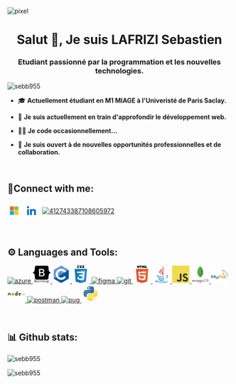 ![pixel](https://github.com/Sebb955/Sebb955/assets/79416415/52e35ac6-f298-4e76-9c81-5c4f30c6bd5d)

<h1 align="center">Salut 👋, Je suis LAFRIZI Sebastien</h1>
<h3 align="center">Etudiant passionné par la programmation et les nouvelles technologies.</h3>

<p align="left"> <img src="https://komarev.com/ghpvc/?username=sebb955&label=Profile%20views&color=0e75b6&style=flat" alt="sebb955" /> </p>

- 🎓 **Actuellement étudiant en M1 MIAGE à l'Univeristé de Paris Saclay.**

- 🌱 **Je suis actuellement en train d'approfondir le développement web.**

- 👨‍💻 **Je code occasionnellement...**

- 💬 **Je suis ouvert à de nouvelles opportunités professionnelles et de collaboration.**
<br>
<h2 align="left">🔌Connect with me:</h2>
<p align="left">
<a href="https://learn.microsoft.com/fr-fr/users/seblfz" target="blank"><img align="center" src="microsoft-logo-png-2395.png" height="30" width="30" /></a>
<a href="https://linkedin.com/in/slafrizi" target="blank"><img align="center" src="linkedIn_logo.png" alt="slafrizi" height="40" width="40" /></a>
<a href="https://discord.gg/412743387108605972" target="blank"><img align="center" src="https://raw.githubusercontent.com/rahuldkjain/github-profile-readme-generator/master/src/images/icons/Social/discord.svg" alt="412743387108605972" height="30" width="40" /></a>
</p>
<br>
<h2 align="left">⚙️ Languages and Tools:</h2>
<p align="left"> <a href="https://azure.microsoft.com/en-in/" target="_blank" rel="noreferrer"> <img src="https://www.vectorlogo.zone/logos/microsoft_azure/microsoft_azure-icon.svg" alt="azure" width="40" height="40"/> </a> <a href="https://getbootstrap.com" target="_blank" rel="noreferrer"> <img src="https://raw.githubusercontent.com/devicons/devicon/master/icons/bootstrap/bootstrap-plain-wordmark.svg" alt="bootstrap" width="40" height="40"/> </a> <a href="https://www.cprogramming.com/" target="_blank" rel="noreferrer"> <img src="https://raw.githubusercontent.com/devicons/devicon/master/icons/c/c-original.svg" alt="c" width="40" height="40"/> </a> <a href="https://www.w3schools.com/css/" target="_blank" rel="noreferrer"> <img src="https://raw.githubusercontent.com/devicons/devicon/master/icons/css3/css3-original-wordmark.svg" alt="css3" width="40" height="40"/> </a> <a href="https://www.figma.com/" target="_blank" rel="noreferrer"> <img src="https://www.vectorlogo.zone/logos/figma/figma-icon.svg" alt="figma" width="40" height="40"/> </a> <a href="https://git-scm.com/" target="_blank" rel="noreferrer"> <img src="https://www.vectorlogo.zone/logos/git-scm/git-scm-icon.svg" alt="git" width="40" height="40"/> </a> <a href="https://www.w3.org/html/" target="_blank" rel="noreferrer"> <img src="https://raw.githubusercontent.com/devicons/devicon/master/icons/html5/html5-original-wordmark.svg" alt="html5" width="40" height="40"/> </a> <a href="https://www.java.com" target="_blank" rel="noreferrer"> <img src="https://raw.githubusercontent.com/devicons/devicon/master/icons/java/java-original.svg" alt="java" width="40" height="40"/> </a> <a href="https://developer.mozilla.org/en-US/docs/Web/JavaScript" target="_blank" rel="noreferrer"> <img src="https://raw.githubusercontent.com/devicons/devicon/master/icons/javascript/javascript-original.svg" alt="javascript" width="40" height="40"/> </a> <a href="https://www.mongodb.com/" target="_blank" rel="noreferrer"> <img src="https://raw.githubusercontent.com/devicons/devicon/master/icons/mongodb/mongodb-original-wordmark.svg" alt="mongodb" width="40" height="40"/> </a> <a href="https://www.mysql.com/" target="_blank" rel="noreferrer"> <img src="https://raw.githubusercontent.com/devicons/devicon/master/icons/mysql/mysql-original-wordmark.svg" alt="mysql" width="40" height="40"/> </a> <a href="https://nodejs.org" target="_blank" rel="noreferrer"> <img src="https://raw.githubusercontent.com/devicons/devicon/master/icons/nodejs/nodejs-original-wordmark.svg" alt="nodejs" width="40" height="40"/> </a> <a href="https://postman.com" target="_blank" rel="noreferrer"> <img src="https://www.vectorlogo.zone/logos/getpostman/getpostman-icon.svg" alt="postman" width="40" height="40"/> </a> <a href="https://pugjs.org" target="_blank" rel="noreferrer"> <img src="https://cdn.worldvectorlogo.com/logos/pug.svg" alt="pug" width="40" height="40"/> </a> <a href="https://www.python.org" target="_blank" rel="noreferrer"> <img src="https://raw.githubusercontent.com/devicons/devicon/master/icons/python/python-original.svg" alt="python" width="40" height="40"/> </a> </p>
<br>
<h2 align="left">📊 Github stats:</h2>

<p><img align="center" src="https://github-readme-stats.vercel.app/api/top-langs?username=sebb955&show_icons=true&locale=en&layout=compact" alt="sebb955" /></p>

<p><img align="center" src="https://github-readme-streak-stats.herokuapp.com/?user=sebb955&" alt="sebb955" /></p>

